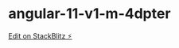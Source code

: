 # angular-11-v1-m-4dpter

[Edit on StackBlitz ⚡️](https://stackblitz.com/edit/angular-11-v1-m-4dpter)